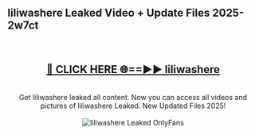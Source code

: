 <h2>liliwashere Leaked Video + Update Files 2025- 2w7ct</h2>
<br>
<div align="center">
<h2><a href="https://libra.edu.pl?liliwashere" rel="nofollow">🔴 CLICK HERE 🌐==►► liliwashere</a></h2>
<br>
Get liliwashere leaked all content. Now you can access all videos and pictures of liliwashere Leaked. New Updated Files 2025!
<br>
<br>
<a href="https://libra.edu.pl?liliwashere" rel="nofollow" data-target="animated-image.originalLink"><img src="https://i.ibb.co.com/WyWwxjT/player-gif2.gif" alt="liliwashere Leaked OnlyFans" style="max-width: 100%; display: inline-block;" data-target="animated-image.originalImage"></a>
</div>
<br>